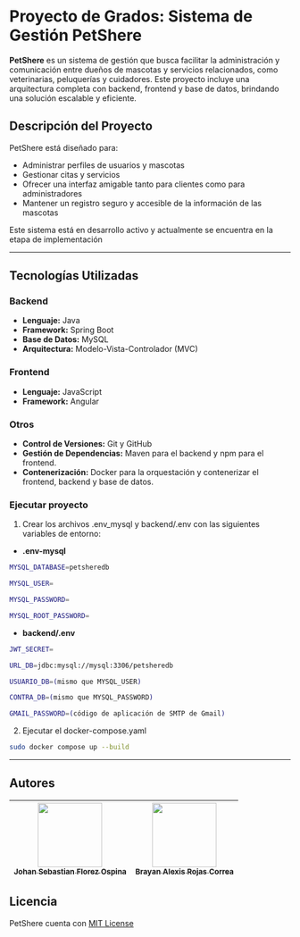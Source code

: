 # Proyecto de Grados: Sistema de Gestión PetShere

**PetShere** es un sistema de gestión que busca facilitar la administración y comunicación entre dueños de mascotas y servicios relacionados, como veterinarias, peluquerías y cuidadores. Este proyecto incluye una arquitectura completa con backend, frontend y base de datos, brindando una solución escalable y eficiente.

## Descripción del Proyecto
PetShere está diseñado para:
- Administrar perfiles de usuarios y mascotas
- Gestionar citas y servicios
- Ofrecer una interfaz amigable tanto para clientes como para administradores
- Mantener un registro seguro y accesible de la información de las mascotas

Este sistema está en desarrollo activo y actualmente se encuentra en la etapa de implementación

---

## Tecnologías Utilizadas

### Backend
- **Lenguaje:** Java
- **Framework:** Spring Boot
- **Base de Datos:** MySQL
- **Arquitectura:** Modelo-Vista-Controlador (MVC)

### Frontend
- **Lenguaje:** JavaScript
- **Framework:** Angular

### Otros
- **Control de Versiones:** Git y GitHub
- **Gestión de Dependencias:** Maven para el backend y npm para el frontend.
- **Contenerización:** Docker para la orquestación y contenerizar el frontend, backend y base de datos.

### Ejecutar proyecto
1. Crear los archivos .env_mysql y backend/.env con las siguientes variables de entorno:
  - **.env-mysql**
  ```bash
  MYSQL_DATABASE=petsheredb

  MYSQL_USER=

  MYSQL_PASSWORD=

  MYSQL_ROOT_PASSWORD=
  ```

  - **backend/.env**
  ```bash
  JWT_SECRET=

  URL_DB=jdbc:mysql://mysql:3306/petsheredb

  USUARIO_DB=(mismo que MYSQL_USER)

  CONTRA_DB=(mismo que MYSQL_PASSWORD)

  GMAIL_PASSWORD=(código de aplicación de SMTP de Gmail)
  ```

  

2. Ejecutar el docker-compose.yaml
```bash
sudo docker compose up --build
```

---
## Autores
| [<img src="https://github.com/sebasflorezo.png" width=115><br><sub>Johan Sebastian Florez Ospina</sub>](https://github.com/sebasflorezo) | [<img src="https://github.com/DevHurt.png" width=115><br><sub>Brayan Alexis Rojas Correa</sub>](https://github.com/DevHurt) | 
|:----------------------------------------------------------------------------------------------------------------------------------------:|:---------------------------------------------------------------------------------------------------------------------------:|

## Licencia

PetShere cuenta con [MIT License](LICENSE)
